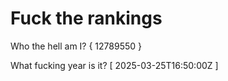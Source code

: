 # Fuck the rankings

Who the hell am I?
{ 12789550 }

What fucking year is it?
[ 2025-03-25T16:50:00Z ]
